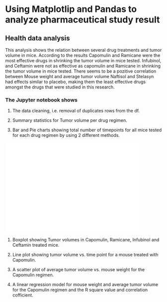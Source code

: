 # Using Matplotlip and Pandas to analyze pharmaceutical study result
## Health data analysis

This analysis shows the relation between several drug treatments and tumor volume in mice. According to the results Capomulin and Ramicane were the most effective drugs in shrinking the tumor volume in mice tested. Infubinol, and Ceftamin were not as effective as capomulin and Ramicane in shrinking the tumor volume in mice tested. There seems to be a pozitive correlation between Mouse weight and average tumor volume Naftisol and Stelasyn had effects similar to placebo, making them the least effective drugs amongst the drugs that were studied in this research.

### The Jupyter notebook shows

1. The data cleaning, i.e. removal of duplicates rows from the df.

1. Summary statistics for Tumor volume per drug regimen.

1. Bar and Pie charts showing total number of timepoints for all mice tested for each drug regimen by using 2 different methods. 

![Bar Plot](/Results/timeplots.png?raw=true "Total Number of Timepoints Tested Per Drug Regime")

1. Boxplot showing Tumor volumes in Capomulin, Ramicane, Infubinol and Ceftamin treated mice. 

1. Line plot showing tumor volume vs. time point for a mouse treated with Capomulin.

1. A scatter plot of average tumor volume vs. mouse weight for the Capomulin regimen.

1. A linear regression model for mouse weight and average tumor volume for the Capomulin regimen and the R square value and correlation cofficient.
